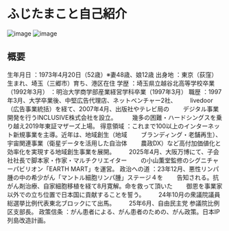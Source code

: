 # ふじたまこと自己紹介
![image](https://github.com/user-attachments/assets/3a5e13bd-ee13-4458-9c37-dffe2f829848)
![image](https://github.com/user-attachments/assets/71504c4d-fb00-4e77-98cd-2556d242889d)

## 概要
生年月日	：1973年4月20日（52歳）※妻48歳、娘12歳
出身地	：東京（荻窪）生まれ、埼玉（三郷市）育ち、港区在住
学歴	：埼玉県立越谷北高等学校卒業（1992年3月）
	：明治大学商学部産業経営学科卒業（1997年3月）
職歴	：1997年3月、大学卒業後、中堅広告代理店、ネットベンチャー2社、	　　livedoor（広告事業統括）を経て、2007年4月、出版社やテレビ局の
	　　デジタル事業開発を行うINCLUSIVE株式会社を設立。
	　　 幾多の困難・ハードシングスを乗り越え2019年東証マザーズ上場。
得意領域	：これまで100以上のインターネット新規事業を主導。近年は、地域創生（地域
	　　ブランディング・老舗再生）、宇宙関連事業（衛星データを活用した自治体
	　　農政DX）など高付加価値化と効率化を実現する地域創生事業を展開。
	　　2025年4月、大阪万博にて、子会社社長で脚本家・作家・マルチクリエイター
	　　の小山薫堂監修のシグニチャーパビリオン「EARTH MART」を運営。
政治への道	：23年12月、悪性リンパ腫の中の希少がん「マントル細胞リンパ腫」ステージ４を
	　　告知される。抗がん剤治療、自家細胞移植を経て8月寛解。命を救って頂いた
	　　御恩を事業家以外での立ち位置で日本国に貢献することを誓う。
	　　24年10月の衆議院議員総選挙比例代表東北ブロックにて出馬。
	　　25年6月、自由民主党 参議院比例区支部長。
政策信条	：がん患者による、がん患者のための、がん政策。日本IP列島改造計画。
